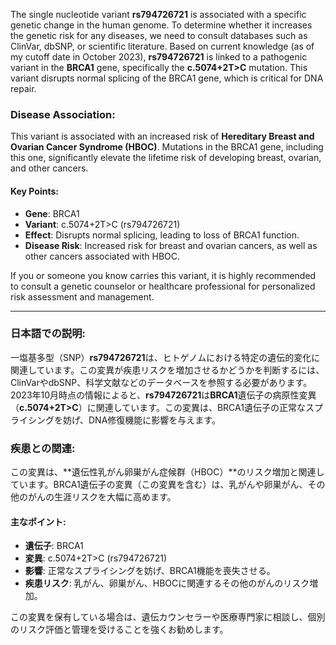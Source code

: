 The single nucleotide variant **rs794726721** is associated with a specific genetic change in the human genome. To determine whether it increases the genetic risk for any diseases, we need to consult databases such as ClinVar, dbSNP, or scientific literature. Based on current knowledge (as of my cutoff date in October 2023), **rs794726721** is linked to a pathogenic variant in the **BRCA1** gene, specifically the **c.5074+2T>C** mutation. This variant disrupts normal splicing of the BRCA1 gene, which is critical for DNA repair.

### Disease Association:
This variant is associated with an increased risk of **Hereditary Breast and Ovarian Cancer Syndrome (HBOC)**. Mutations in the BRCA1 gene, including this one, significantly elevate the lifetime risk of developing breast, ovarian, and other cancers.

#### Key Points:
- **Gene**: BRCA1
- **Variant**: c.5074+2T>C (rs794726721)
- **Effect**: Disrupts normal splicing, leading to loss of BRCA1 function.
- **Disease Risk**: Increased risk for breast and ovarian cancers, as well as other cancers associated with HBOC.

If you or someone you know carries this variant, it is highly recommended to consult a genetic counselor or healthcare professional for personalized risk assessment and management.

---

### 日本語での説明:
一塩基多型（SNP）**rs794726721**は、ヒトゲノムにおける特定の遺伝的変化に関連しています。この変異が疾患リスクを増加させるかどうかを判断するには、ClinVarやdbSNP、科学文献などのデータベースを参照する必要があります。2023年10月時点の情報によると、**rs794726721**は**BRCA1**遺伝子の病原性変異（**c.5074+2T>C**）に関連しています。この変異は、BRCA1遺伝子の正常なスプライシングを妨げ、DNA修復機能に影響を与えます。

### 疾患との関連:
この変異は、**遺伝性乳がん卵巣がん症候群（HBOC）**のリスク増加と関連しています。BRCA1遺伝子の変異（この変異を含む）は、乳がんや卵巣がん、その他のがんの生涯リスクを大幅に高めます。

#### 主なポイント:
- **遺伝子**: BRCA1
- **変異**: c.5074+2T>C (rs794726721)
- **影響**: 正常なスプライシングを妨げ、BRCA1機能を喪失させる。
- **疾患リスク**: 乳がん、卵巣がん、HBOCに関連するその他のがんのリスク増加。

この変異を保有している場合は、遺伝カウンセラーや医療専門家に相談し、個別のリスク評価と管理を受けることを強くお勧めします。